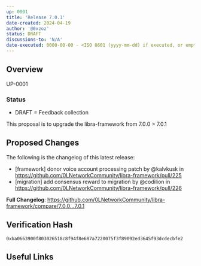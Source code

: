 ```yaml
---
up: 0001
title: 'Release 7.0.1'
date-created: 2024-04-19
author: '@0xzoz'
status: DRAFT
discussions-to: 'N/A'
date-executed: 0000-00-00 - <ISO 8601 (yyyy-mm-dd) if executed, or empty>
---
```


<!-- Please view other proposals for an example on filling the above section. It is important the type is correct eg Number, String -->
 
## Overview
 
UP-0001

 
### Status

- DRAFT = Feedback collection

 
This proposal is to upgrade the libra-framework from 7.0.0 > 7.0.1
 
## Proposed Changes
 
The following is the changelog of this latest release:

* [framework] donor voice account processing patch by @kalvkusk in https://github.com/0LNetworkCommunity/libra-framework/pull/225
* [migration] add consensus reward to migration by @codilion in https://github.com/0LNetworkCommunity/libra-framework/pull/226


**Full Changelog**: https://github.com/0LNetworkCommunity/libra-framework/compare/7.0.0...7.0.1
 
## Verification Hash

`0xba0663900f803026518c8f94f8e687a7220075f3f89092ed3645f93dcdecbfe2`
 
## Useful Links
 

